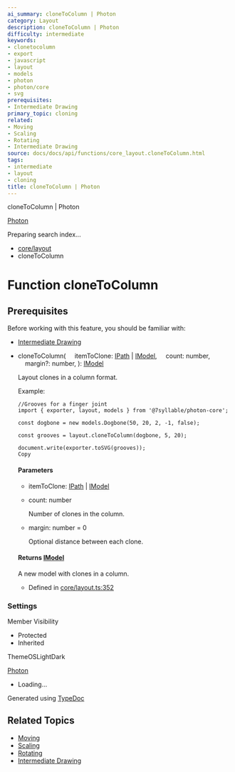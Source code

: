 ```yaml
---
ai_summary: cloneToColumn | Photon
category: Layout
description: cloneToColumn | Photon
difficulty: intermediate
keywords:
- clonetocolumn
- export
- javascript
- layout
- models
- photon
- photon/core
- svg
prerequisites:
- Intermediate Drawing
primary_topic: cloning
related:
- Moving
- Scaling
- Rotating
- Intermediate Drawing
source: docs/docs/api/functions/core_layout.cloneToColumn.html
tags:
- intermediate
- layout
- cloning
title: cloneToColumn | Photon
---
```

cloneToColumn | Photon

[Photon](../index.md)




Preparing search index...

* [core/layout](../modules/core_layout.md)
* cloneToColumn

# Function cloneToColumn

## Prerequisites

Before working with this feature, you should be familiar with:

- [Intermediate Drawing](../index.md)


* cloneToColumn(
      itemToClone: [IPath](../interfaces/core_schema.IPath.md) | [IModel](../interfaces/core_schema.IModel.md),
      count: number,
      margin?: number,
  ): [IModel](../interfaces/core_schema.IModel.md)

  Layout clones in a column format.

  Example:

  ```
  //Grooves for a finger joint
  import { exporter, layout, models } from '@7syllable/photon-core';

  const dogbone = new models.Dogbone(50, 20, 2, -1, false);

  const grooves = layout.cloneToColumn(dogbone, 5, 20);

  document.write(exporter.toSVG(grooves));
  Copy
  ```

  #### Parameters

  + itemToClone: [IPath](../interfaces/core_schema.IPath.md) | [IModel](../interfaces/core_schema.IModel.md)
  + count: number

    Number of clones in the column.
  + margin: number = 0

    Optional distance between each clone.

  #### Returns [IModel](../interfaces/core_schema.IModel.md)

  A new model with clones in a column.

  + Defined in [core/layout.ts:352](https://github.com/mwhite454/photon/blob/main/packages/photon/src/core/layout.ts#L352)

### Settings

Member Visibility

* Protected
* Inherited

ThemeOSLightDark

[Photon](../index.md)

* Loading...

Generated using [TypeDoc](https://typedoc.org/)

## Related Topics

- [Moving](../index.md)
- [Scaling](../index.md)
- [Rotating](../index.md)
- [Intermediate Drawing](../index.md)
